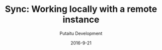 ---
title: 'Sync: Working locally with a remote instance'
sections:
    -
        template: richTextSection
        includeGrandchildren: false
        image: 50d05eee9088c589bfd5a5a3a3043c0ebcc4972b
        text: "# Sync: Working locally with a remote instance\n\nAn apparent disadvantage of having the HashBrown CMS completely separated from the target website is that you can't easily work on the site locally. A feature in the settings panel called \"sync\" is here to amend that."
        theme: light
meta:
    id: 5bd0de0803a611d57f91a45272bb49e5ba969c73
    parentId: bf70856caed6633b734d5b0e7b61a651305571f1
    language: en
date: '2016-9-21'
author: 'Putaitu Development'
permalink: /guides/sync-working-locally-with-a-remote-instance/
layout: sectionPage
---